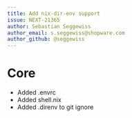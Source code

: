 ```yaml
---
title: Add nix-dir-env support
issue: NEXT-21365
author: Sebastian Seggewiss
author_email: s.seggewiss@shopware.com
author_github: @seggewiss
---
```

# Core
* Added .envrc
* Added shell.nix
* Added .direnv to git ignore
